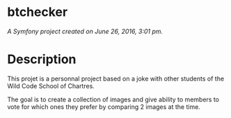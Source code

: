btchecker
=========

_A Symfony project created on June 26, 2016, 3:01 pm._

# Description

This projet is a personnal project based on a joke with other students of the Wild Code School of Chartres.

The goal is to create a collection of images and give ability to members to vote for which ones they prefer by comparing 2 images at the time.

